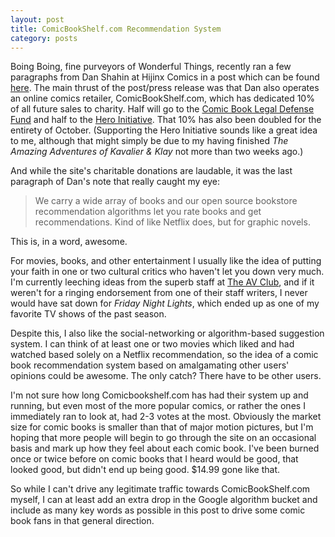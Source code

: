 ```yaml
---
layout: post
title: ComicBookShelf.com Recommendation System
category: posts
---
```


Boing Boing, fine purveyors of Wonderful Things, recently ran a few paragraphs from Dan Shahin at Hijinx Comics in a post which can be found <a href="http://www.boingboing.net/2007/10/03/online-comics-store.html">here</a>.  The main thrust of the post/press release was that Dan also operates an online comics retailer, ComicBookShelf.com, which has dedicated 10% of all future sales to charity.  Half will go to the <a href="http://www.cbldf.org/">Comic Book Legal Defense Fund</a> and half to the <a href="http://www.heroinitiative.org/">Hero Initiative</a>.  That 10% has also been doubled for the entirety of October.  (Supporting the Hero Initiative sounds like a great idea to me, although that might simply be due to my having finished _The Amazing Adventures of Kavalier & Klay_ not more than two weeks ago.)

And while the site's charitable donations are laudable, it was the last paragraph of Dan's note that really caught my eye:

> We carry a wide array of books and our open source bookstore recommendation algorithms let you rate books and get recommendations. Kind of like Netflix does, but for graphic novels.

This is, in a word, awesome.

For movies, books, and other entertainment I usually like the idea of putting your faith in one or two cultural critics who haven't let you down very much.  I'm currently leeching ideas from the superb staff at <a href="http://www.avclub.com/content/">The AV Club</a>, and if it weren't for a ringing endorsement from one of their staff writers, I never would have sat down for <em>Friday Night Lights</em>, which ended up as one of my favorite TV shows of the past season.

Despite this, I also like the social-networking or algorithm-based suggestion system.  I can think of at least one or two movies which liked and had watched based solely on a Netflix recommendation, so the idea of a comic book recommendation system based on amalgamating other users' opinions could be awesome.  The only catch?  There have to be other users.

I'm not sure how long Comicbookshelf.com has had their system up and running, but even most of the more popular comics, or rather the ones I immediately ran to look at, had 2-3 votes at the most.  Obviously the market size for comic books is smaller than that of major motion pictures, but I'm hoping that more people will begin to go through the site on an occasional basis and mark up how they feel about each comic book.  I've been burned once or twice before on comic books that I heard would be good, that looked good, but didn't end up being good.  $14.99 gone like that.

So while I can't drive any legitimate traffic towards ComicBookShelf.com myself, I can at least add an extra drop in the Google algorithm bucket and include as many key words as possible in this post to drive some comic book fans in that general direction.